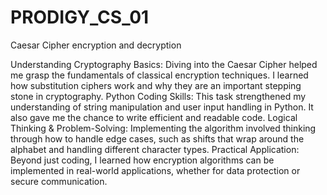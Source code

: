 # PRODIGY_CS_01
Caesar Cipher encryption and decryption

Understanding Cryptography Basics: Diving into the Caesar Cipher helped me grasp the fundamentals of classical encryption techniques. I learned how substitution ciphers work and why they are an important stepping stone in cryptography.
Python Coding Skills: This task strengthened my understanding of string manipulation and user input handling in Python. It also gave me the chance to write efficient and readable code.
Logical Thinking & Problem-Solving: Implementing the algorithm involved thinking through how to handle edge cases, such as shifts that wrap around the alphabet and handling different character types.
Practical Application: Beyond just coding, I learned how encryption algorithms can be implemented in real-world applications, whether for data protection or secure communication.
